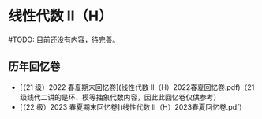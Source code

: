 # 线性代数 Ⅱ（H）

\#TODO: 目前还没有内容，待完善。

## 历年回忆卷
- [（21 级）2022 春夏期末回忆卷](线性代数 Ⅱ（H）2022春夏回忆卷.pdf)（21 级线代二讲的是环、模等抽象代数内容，因此此回忆卷仅供参考）
- [（22 级）2023 春夏期末回忆卷](线性代数 Ⅱ（H）2023春夏回忆卷.pdf)

